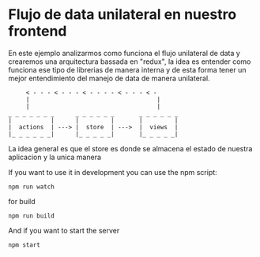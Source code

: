 Flujo de data unilateral en nuestro frontend
============================================

En este ejemplo analizarmos como funciona el flujo unilateral de data y crearemos una arquitectura bassada en "redux", la idea es entender como funciona
ese tipo de librerias de manera interna y de esta forma tener un mejor entendimiento del manejo de data de manera unilateral.
 
```
     < - - - < - - - < - - - - < - - - < - 
     |                                    |
     |                                    |
_ _ _ _ _ _ _      _ _ _ _ _ _       _ _ _ _ _ _
|           |      |         |       |         |
|  actions  | ---> |  store  | --->  |  views  |
|_ _ _ _ _ _|      |_ _ _ _ _|       |_ _ _ _ _|
```

La idea general es que el store es donde se almacena el estado de nuestra aplicacion y la unica manera 

If you want to use it in development you can use the npm script:

```
npm run watch
```

for build

```
npm run build
```

And if you want to start the server

```
npm start
```
